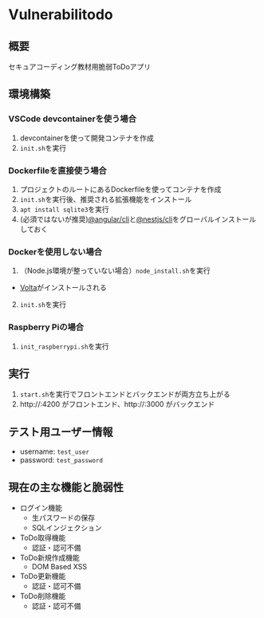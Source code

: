 # Vulnerabilitodo
## 概要
セキュアコーディング教材用脆弱ToDoアプリ

## 環境構築
### VSCode devcontainerを使う場合
1. devcontainerを使って開発コンテナを作成
2. `init.sh`を実行

### Dockerfileを直接使う場合
1. プロジェクトのルートにあるDockerfileを使ってコンテナを作成
2. `init.sh`を実行後、推奨される拡張機能をインストール
3. `apt install sqlite3`を実行
4. (必須ではないが推奨)[@angular/cli](https://www.npmjs.com/package/@angular/cli)と[@nestjs/cli](https://www.npmjs.com/package/@nestjs/cli)をグローバルインストールしておく

### Dockerを使用しない場合
1. （Node.js環境が整っていない場合）`node_install.sh`を実行
 - [Volta](https://volta.sh/)がインストールされる
2. `init.sh`を実行

### Raspberry Piの場合
1. `init_raspberrypi.sh`を実行

## 実行
1. `start.sh`を実行でフロントエンドとバックエンドが両方立ち上がる
2. http://<hostname>:4200 がフロントエンド、http://<hostname>:3000 がバックエンド

## テスト用ユーザー情報
- username: `test_user`
- password: `test_password`

## 現在の主な機能と脆弱性
- ログイン機能
  - 生パスワードの保存
  - SQLインジェクション
- ToDo取得機能
  - 認証・認可不備
- ToDo新規作成機能
  - DOM Based XSS
- ToDo更新機能
  - 認証・認可不備
- ToDo削除機能
  - 認証・認可不備